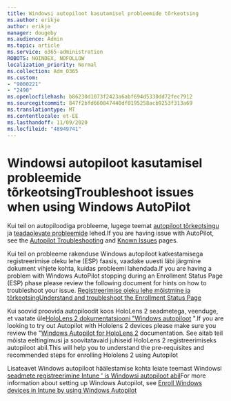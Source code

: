 ```yaml
---
title: Windowsi autopiloot kasutamisel probleemide tõrkeotsing
ms.author: erikje
author: erikje
manager: dougeby
ms.audience: Admin
ms.topic: article
ms.service: o365-administration
ROBOTS: NOINDEX, NOFOLLOW
localization_priority: Normal
ms.collection: Adm_O365
ms.custom:
- "9000221"
- "2490"
ms.openlocfilehash: b86230d1073f2423a6abf694d5330dd72fec7912
ms.sourcegitcommit: 847f2bfd660847440df0195258acb9253f313a69
ms.translationtype: MT
ms.contentlocale: et-EE
ms.lasthandoff: 11/09/2020
ms.locfileid: "48949741"
---
```

# <a name="troubleshoot-issues-when-using-windows-autopilot"></a><span data-ttu-id="ec1bc-102">Windowsi autopiloot kasutamisel probleemide tõrkeotsing</span><span class="sxs-lookup"><span data-stu-id="ec1bc-102">Troubleshoot issues when using Windows AutoPilot</span></span>

<span data-ttu-id="ec1bc-103">Kui teil on autopiloodiga probleeme, lugege teemat [autopiloot tõrkeotsingu](https://docs.microsoft.com/windows/deployment/windows-autopilot/troubleshooting) ja [teadaolevate probleemide](https://docs.microsoft.com/windows/deployment/windows-autopilot/known-issues) lehed.</span><span class="sxs-lookup"><span data-stu-id="ec1bc-103">If you are having issue with AutoPilot, see the [Autopilot Troubleshooting](https://docs.microsoft.com/windows/deployment/windows-autopilot/troubleshooting) and [Known Issues](https://docs.microsoft.com/windows/deployment/windows-autopilot/known-issues) pages.</span></span>

<span data-ttu-id="ec1bc-104">Kui teil on probleeme rakenduse Windows autopiloot katkestamisega registreerimise oleku lehe (ESP) faasis, vaadake uuesti läbi järgmine dokument vihjete kohta, kuidas probleemi lahendada.</span><span class="sxs-lookup"><span data-stu-id="ec1bc-104">If you are having a problem with Windows AutoPilot stopping during an Enrollment Status Page (ESP) phase please review the following document for hints on how to troubleshoot your issue.</span></span> [<span data-ttu-id="ec1bc-105">Registreerimise oleku lehe mõistmine ja tõrkeotsing</span><span class="sxs-lookup"><span data-stu-id="ec1bc-105">Understand and troubleshoot the Enrollment Status Page</span></span>](https://docs.microsoft.com/troubleshoot/mem/intune/understand-troubleshoot-esp)

<span data-ttu-id="ec1bc-106">Kui soovid proovida autopiloodit koos HoloLens 2 seadmetega, veenduge, et vaatate üle[HoloLens 2 dokumentatsiooni "Windows autopiloot](https://docs.microsoft.com/hololens/hololens2-autopilot) ".</span><span class="sxs-lookup"><span data-stu-id="ec1bc-106">If you are looking to try out Autopilot with Hololens 2 devices please make sure you review the "[Windows Autopilot for HoloLens 2](https://docs.microsoft.com/hololens/hololens2-autopilot) documentation.</span></span> <span data-ttu-id="ec1bc-107">See aitab teil mõista eeltingimusi ja soovitatavaid juhiseid HoloLens 2 registreerimiseks autopiloot abil.</span><span class="sxs-lookup"><span data-stu-id="ec1bc-107">This will help you to understand the pre-requisites and recommended steps for enrolling Hololens 2 using Autopilot</span></span>  

<span data-ttu-id="ec1bc-108">Lisateavet Windows autopiloot häälestamise kohta leiate teemast Windowsi [seadmete registreerimine Intune ' is Windowsi autopiloot abil](https://docs.microsoft.com/intune/enrollment/enrollment-autopilot)</span><span class="sxs-lookup"><span data-stu-id="ec1bc-108">For more information about setting up Windows Autopilot, see [Enroll Windows devices in Intune by using Windows Autopilot](https://docs.microsoft.com/intune/enrollment/enrollment-autopilot)</span></span>